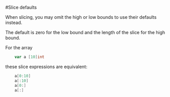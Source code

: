 #Slice defaults

When slicing, you may omit the high or low bounds to use their defaults instead.

The default is zero for the low bound and the length of the slice for the high bound.

For the array

```go
    var a [10]int
```

these slice expressions are equivalent:

```go
    a[0:10]
    a[:10]
    a[0:]
    a[:]
```
